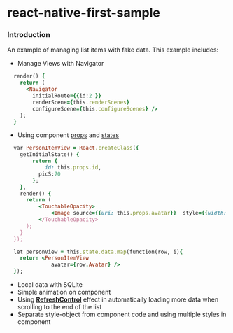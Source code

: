 # react-native-first-sample

<h3><b>Introduction</b></h3>

An example of managing list items with fake data. This example includes:
- Manage Views with Navigator

```ruby
  render() {
    return (
      <Navigator
        initialRoute={{id:2 }}
        renderScene={this.renderScenes}
        configureScene={this.configureScenes} />
    );
  }
```

- Using component <a href='https://facebook.github.io/react-native/docs/props.html'>props</a> and <a href='https://facebook.github.io/react-native/docs/state.html'>states</a>

```ruby
  var PersonItemView = React.createClass({
    getInitialState() {           
        return {
    	    id: this.props.id,
          picS:70
  	    };
  	},
  	render() {
      return (
          <TouchableOpacity>
              <Image source={{uri: this.props.avatar}}  style={{width: this.state.picS, height: this.state.picS}}/>
          </TouchableOpacity>
      );
    }
  });
```
```ruby
  let personView = this.state.data.map(function(row, i){
  	return <PersonItemView
              avatar={row.Avatar} />
  });
```

- Local data with SQLite
- Simple animation on component
- Using <a href='https://facebook.github.io/react-native/docs/refreshcontrol.html'><b>RefreshControl</b></a> effect in automatically loading more data when scrolling to the end of the list
- Separate style-object from component code and using multiple styles in component
